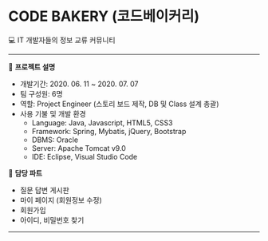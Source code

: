 # CODE BAKERY (코드베이커리)
💻 IT 개발자들의 정보 교류 커뮤니티

* * *
🔖 **프로젝트 설명**
  - 개발기간: 2020. 06. 11 ~ 2020. 07. 07
  - 팀 구성원: 6명
  - 역할: Project Engineer (스토리 보드 제작, DB 및 Class 설계 총괄)
  - 사용 기불 및 개발 환경
    - Language: Java, Javascript, HTML5, CSS3
    - Framework: Spring, Mybatis, jQuery, Bootstrap
    - DBMS: Oracle
    - Server: Apache Tomcat v9.0
    - IDE: Eclipse, Visual Studio Code
    
🔖 **담당 파트**
  - 질문 답변 게시판
  - 마이 페이지 (회원정보 수정)
  - 회원가입
  - 아이디, 비밀번호 찾기
* * *
